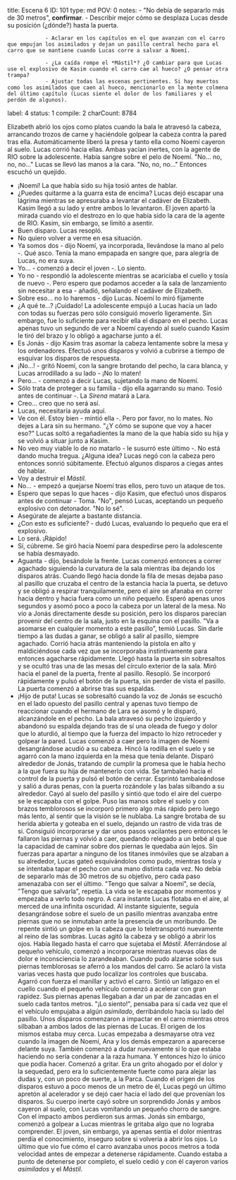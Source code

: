 title:          Escena 6
ID:             101
type:           md
POV:            0
notes:          - "No debía de separarlo más de 30 metros", **confirmar**.
                - Describir mejor cómo se desplaza Lucas desde su posición (¿dónde?) hasta la puerta.
                
                - Aclarar en los capítulos en el que avanzan con el carro que empujan los asimilados y dejan un pasillo central hecho para el carro que se mantiene cuando Lucas corre a salvar a Noemí.
                
                - ¿La caída rompe el *Mástil*? ¿O cambiar para que Lucas use el explosivo de Kasim cuando el carro cae al hueco? ¿O pensar otra trampa?
                - Ajustar todas las escenas pertinentes. Si hay muertos como los asimilados que caen al hueco, mencionarlo en la mente colmena del último capítulo (Lucas siente el dolor de los familiares y el perdón de algunos).
label:          4
status:         1
compile:        2
charCount:      8784


Elizabeth abrió los ojos como platos cuando la bala le atravesó la cabeza, arrancando trozos de carne y haciéndole golpear la cabeza contra la pared tras ella. Automáticamente liberó la presa y tanto ella como Noemí cayeron al suelo.
Lucas corrió hacia ellas. Ambas yacían inertes, con la agente de RIO sobre la adolescente.
Había sangre sobre el pelo de Noemí.
"No... no, no, no..."
Lucas se llevó las manos a la cara.
"No, no, no..."
Entonces escuchó un quejido.
- ¡Noemí!
La que había sido su hija tosió antes de hablar.
- ¿Puedes quitarme a la guarra esta de encima?
Lucas dejó escapar una lágrima mientras se apresuraba a levantar el cadáver de Elizabeth. Kasim llegó a su lado y entre ambos lo levantaron.
El joven apartó la mirada cuando vio el destrozo en lo que había sido la cara de la agente de RIO. Kasim, sin embargo, se limitó a asentir.
- Buen disparo.
Lucas resopló.
- No quiero volver a verme en esa situación.
- Ya somos dos - dijo Noemí, ya incorporada, llevándose la mano al pelo -. Qué asco.
Tenía la mano empapada en sangre que, para alegría de Lucas, no era suya.
- Yo... - comenzó a decir el joven -. Lo siento.
- Yo no - respondió la adolescente mientras se acariciaba el cuello y tosía de nuevo -. Pero espero que podamos acceder a la sala de lanzamiento sin necesitar a esa - añadió, señalando el cadáver de Elizabeth.
- Sobre eso... no lo haremos - dijo Lucas.
Noemí lo miró fijamente
- ¿A qué te...? ¡Cuidado!
La adolescente empujó a Lucas hacia un lado con todas su fuerzas pero sólo consiguió moverlo ligeramente. Sin embargo, fue lo suficiente para recibir ella el disparo en el pecho.
Lucas apenas tuvo un segundo de ver a Noemí cayendo al suelo cuando Kasim le tiró del brazo y lo obligó a agacharse junto a él.
- Es Jonás - dijo Kasim tras asomar la cabeza lentamente sobre la mesa y los ordenadores.
Efectuó unos disparos y volvió a cubrirse a tiempo de esquivar los disparos de respuesta.
- ¡No...! - gritó Noemí, con la sangre brotando del pecho, la cara blanca, y Lucas arrodillado a su lado - ¡No lo maten!
- Pero... - comenzó a decir Lucas, sujetando la mano de Noemí.
- Sólo trata de proteger a su familia - dijo ella agarrando su mano. Tosió antes de continuar -. La *Sirena* matará a Lara.
- Creo... creo que no será así.
- Lucas, necesitaría ayuda aquí.
- Ve con él. Estoy bien - mintió ella -. Pero por favor, no lo mates. No dejes a Lara sin su hermano.
"¿Y cómo se supone que voy a hacer eso?"
Lucas soltó a regañadientes la mano de la que había sido su hija y se volvió a situar junto a Kasim.
- No veo muy viable lo de no matarlo - le susurró este último -. No está dando mucha tregua. ¿Alguna idea?
Lucas negó con la cabeza pero entonces sonrió súbitamente. Efectuó algunos disparos a ciegas antes de hablar.
- Voy a destruir el *Mástil*.
- No... - empezó a quejarse Noemí tras ellos, pero tuvo un ataque de tos.
- Espero que sepas lo que haces - dijo Kasim, que efectuó unos disparos antes de continuar - Toma.
"No", pensó Lucas, aceptando un pequeño explosivo con detonador. "No lo sé".
- Asegúrate de alejarte a bastante distancia.
- ¿Con esto es suficiente? - dudó Lucas, evaluando lo pequeño que era el explosivo.
- Lo será. ¡Rápido!
- Sí, cúbreme.
Se giró hacia Noemí para despedirse pero la adolescente se había desmayado.
- Aguanta - dijo, besándole la frente.
Lucas comenzó entonces a correr agachado siguiendo la curvatura de la sala mientras iba dejando los disparos atrás.
Cuando llegó hacia donde la fila de mesas dejaba paso al pasillo que cruzaba el centro de la estancia hacia la puerta, se detuvo y se obligó a respirar tranquilamente, pero el aire se afanaba en correr hacia dentro y hacia fuera como un niño pequeño.
Esperó apenas unos segundos y asomó poco a poco la cabeza por un lateral de la mesa. No vio a Jonás directamente desde su posición, pero los disparos parecían provenir del centro de la sala, justo en la esquina con el pasillo.
"Va a asomarse en cualquier momento a este pasillo", temió Lucas.
Sin darle tiempo a las dudas a ganar, se obligó a salir al pasillo, siempre agachado. Corrió hacia atrás manteniendo la pistola en alto y maldiciéndose cada vez que se incorporaba instintivamente para entonces agacharse rápidamente.
Llegó hasta la puerta sin sobresaltos y se ocultó tras una de las mesas del círculo exterior de la sala. Miró hacia el panel de la puerta, frente al pasillo. Resopló.
Se incorporó rápidamente y pulsó el botón de la puerta, sin perder de vista el pasillo. La puerta comenzó a abrirse tras sus espaldas.
- ¡Hijo de puta!
Lucas se sobresaltó cuando la voz de Jonás se escuchó en el lado opuesto del pasillo central y apenas tuvo tiempo de reaccionar cuando el hermano de Lara se asomó y le disparó, alcanzándole en el pecho.
La bala atravesó su pecho izquierdo y abandonó su espalda dejando tras de sí una oleada de fuego y dolor que lo aturdió, al tiempo que la fuerza del impacto lo hizo retroceder y golpear la pared.
Lucas comenzó a caer pero la imagen de Noemí desangrándose acudió a su cabeza. Hincó la rodilla en el suelo y se agarró con la mano izquierda en la mesa que tenía delante. Disparó alrededor de Jonás, tratando de cumplir la promesa que le había hecho a la que fuera su hija de mantenerlo con vida.
Se tambaleó hacia el control de la puerta y pulsó el botón de cerrar. Esprintó tambaleándose y salió a duras penas, con la puerta rozándole y las balas silbando a su alrededor.
Cayó al suelo del pasillo y sintió que todo el aire del cuerpo se le escapaba con el golpe. Puso las manos sobre el suelo y con brazos temblorosos se incorporó primero algo más rápido pero luego más lento, al sentir que la visión se le nublaba.
La sangre brotaba de su herida abierta y goteaba en el suelo, dejando un rastro de vida tras de si.
Consiguió incorporarse y dar unos pasos vacilantes pero entonces le fallaron las piernas y volvió a caer, quedando relegado a un bebé al que la capacidad de caminar sobre dos piernas le quedaba aún lejos.
Sin fuerzas para apartar a ninguno de los titanes inmóviles que se alzaban a su alrededor, Lucas gateó esquivándolos como pudo, mientras tosía y se intentaba tapar el pecho con una mano distinta cada vez.
No debía de separarlo más de 30 metros de su objetivo, pero cada paso amenazaba con ser el último.
"Tengo que salvar a Noemí", se decía, "Tengo que salvarla", repetía.
La vida se le escapaba por momentos y empezaba a verlo todo negro. A cara instante Lucas flotaba en el aire, al merced de una infinita oscuridad. Al instante siguiente, seguía desangrándose sobre el suelo de un pasillo mientras avanzaba entre piernas que no se inmutaban ante la presencia de un moribundo.
De repente sintió un golpe en la cabeza que lo teletransportó nuevamente al reino de las sombras. Lucas agitó la cabeza y se obligó a abrir los ojos.
Había llegado hasta el carro que sujetaba el *Mástil*.
Aferrándose al pequeño vehículo, comenzó a incorporarse mientras nuevas olas de dolor e inconsciencia lo zarandeaban. Cuando pudo alzarse sobre sus piernas temblorosas se aferró a los mandos del carro.
Se aclaró la vista varias veces hasta que pudo localizar los controles que buscaba. Agarró con fuerza el manillar y activó el carro.
Sintió un latigazo en el cuello cuando el pequeño vehículo comenzó a acelerar con gran rapidez. Sus piernas apenas llegaban a dar un par de zancadas en el suelo cada tantos metros.
"¡Lo siento!", pensaba para sí cada vez que el el vehículo empujaba a algún *asimilado*, derribándolo hacia su lado del pasillo.
Unos disparos comenzaron a impactar en el carro mientras otros silbaban a ambos lados de las piernas de Lucas.
El origen de los mismos estaba muy cerca.
Lucas empezaba a desmayarse otra vez cuando la imagen de Noemí, Ana y los demás empezaron a aparecerse delante suya. También comenzó a dudar nuevamente si lo que estaba haciendo no sería condenar a la raza humana.
Y entonces hizo lo único que podía hacer.
Comenzó a gritar.
Era un grito ahogado por el dolor y la sequedad, pero era lo suficientemente fuerte como para alejar las dudas y, con un poco de suerte, a la Parca.
Cuando el origen de los disparos estuvo a poco menos de un metro de él, Lucas pegó un último apretón al acelerador y se dejó caer hacia el lado del que provenían los disparos.
Su cuerpo inerte cayó sobre un sorprendido Jonás y ambos cayeron al suelo, con Lucas vomitando un pequeño chorro de sangre.
Con el impacto ambos perdieron sus armas. Jonás sin embargo, comenzó a golpear a Lucas mientras le gritaba algo que no lograba comprender. El joven, sin embargo, ya apenas sentía el dolor mientras perdía el conocimiento, inseguro sobre si volvería a abrir los ojos.
Lo último que vio fue cómo el carro avanzaba unos pocos metros a toda velocidad antes de empezar a detenerse rápidamente. Cuando estaba a punto de detenerse por completo, el suelo cedió y con él cayeron varios *asimilados* y el *Mástil*. 